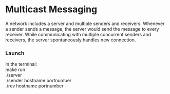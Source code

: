 # Multicast Messaging
A network includes a server and multiple senders and receivers. Whenever a sender sends a message, the server would send the message to every receiver. While communicating with multiple concurrent senders and receivers, the server spontaneously handles new connection.

### Launch
In the terminal:\
make run\
./server\
./sender hostname portnumber\
./rev hostname portnumber
